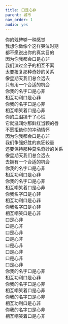 ```yaml
---
title: 口是心非
parent: 城市
nav_order: 1
audio: yes
---
```


你的残碑够一种感觉  
我想你做像个这样哭泣时期  
都不愿说出你的真实目的  
因为你我都会口是心非  
我们演过金子的相互不离  
太要报复那种奇妙的关系  
像星期天我们总会远去  
只有用一个合适的机会  
你我的名字口是心非  
相互功利口是心非  
你我的名字口是心非  
相互嘲笑着口是心非  
你的血泪揉干了心慌  
它就滋润你那鲜红当颗的唇  
不愿拒绝你的冲动情怀  
因为你我都会口是心非  
我们争强好胜的疯狂较量  
还要保持那种莫名奇妙的关系  
像星期天我们总会远去  
去拥有一个合适的机会  
你我的名字口是心非  
相互功利口是心非  
你我的名字口是心非  
相互嘲笑着口是心非  
你我名字口是心非  
相互功利口是心非  
你我名字口是心非  
相互嘲笑口是心非  
口是心非  
口是心非  
口是心非  
口是心非  
口是心非  
口是心非  
口是心非  
口是心非  
你我的名字口是心非  
相互功利口是心非  
你我的名字口是心非  
相互嘲笑着口是心非  
你我的名字口是心非  
相互功利口是心非  
你我的名字口是心非  
相互嘲笑着口是心非  